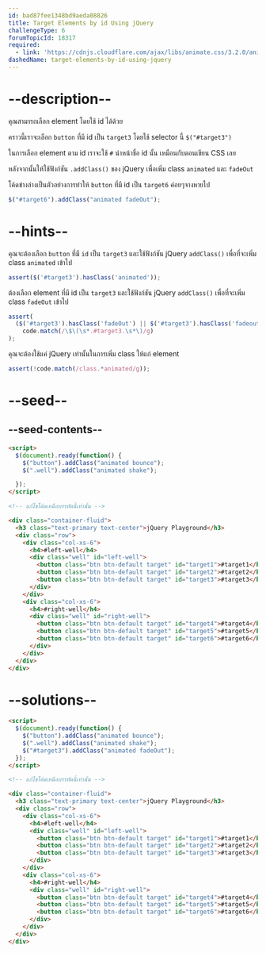 ```yaml
---
id: bad87fee1348bd9aeda08826
title: Target Elements by id Using jQuery
challengeType: 6
forumTopicId: 18317
required:
  - link: 'https://cdnjs.cloudflare.com/ajax/libs/animate.css/3.2.0/animate.css'
dashedName: target-elements-by-id-using-jquery
---
```


# --description--

คุณสามารถเลือก element โดยใช้ id ได้ด้วย

คราวนี้เราจะเลือก `button` ที่มี id เป็น `target3` โดยใช้ selector นี้ `$("#target3")`

ในการเลือก element ตาม id เราจะใช้ `#` นำหน้าชื่อ id นั้น เหมือนกับตอนเขียน CSS เลย

หลังจากนั้นให้ใช้ฟังก์ชัน `.addClass()` ของ jQuery เพื่อเพิ่ม class `animated` และ `fadeOut`

โค้ดข่างล่างเป็นตัวอย่างการทำให้ `button` ที่มี id เป็น `target6` ค่อยๆจางหายไป

```js
$("#target6").addClass("animated fadeOut");
```

# --hints--

คุณจะต้องเลือก `button` ที่มี `id` เป็น `target3` และใช้ฟังก์ชัน jQuery `addClass()` เพื่อที่จะเพิ่ม class `animated` เข้าไป

```js
assert($('#target3').hasClass('animated'));
```

ต้องเลือก element ที่มี id เป็น `target3` และใช้ฟังก์ชัน jQuery `addClass()` เพื่อที่จะเพิ่ม class `fadeOut` เข้าไป

```js
assert(
  ($('#target3').hasClass('fadeOut') || $('#target3').hasClass('fadeout')) &&
    code.match(/\$\(\s*.#target3.\s*\)/g)
);
```

คุณจะต้องใช้แค่ jQuery เท่านั้นในการเพิ่ม class ให้แก่ element

```js
assert(!code.match(/class.*animated/g));
```

# --seed--

## --seed-contents--

```html
<script>
  $(document).ready(function() {
    $("button").addClass("animated bounce");
    $(".well").addClass("animated shake");

  });
</script>

<!-- แก้ไขโค้ดเหนือบรรทัดนี้เท่านั้น -->

<div class="container-fluid">
  <h3 class="text-primary text-center">jQuery Playground</h3>
  <div class="row">
    <div class="col-xs-6">
      <h4>#left-well</h4>
      <div class="well" id="left-well">
        <button class="btn btn-default target" id="target1">#target1</button>
        <button class="btn btn-default target" id="target2">#target2</button>
        <button class="btn btn-default target" id="target3">#target3</button>
      </div>
    </div>
    <div class="col-xs-6">
      <h4>#right-well</h4>
      <div class="well" id="right-well">
        <button class="btn btn-default target" id="target4">#target4</button>
        <button class="btn btn-default target" id="target5">#target5</button>
        <button class="btn btn-default target" id="target6">#target6</button>
      </div>
    </div>
  </div>
</div>
```

# --solutions--

```html
<script>
  $(document).ready(function() {
    $("button").addClass("animated bounce");
    $(".well").addClass("animated shake");
    $("#target3").addClass("animated fadeOut");
  });
</script>

<!-- แก้ไขโค้ดเหนือบรรทัดนี้เท่านั้น -->

<div class="container-fluid">
  <h3 class="text-primary text-center">jQuery Playground</h3>
  <div class="row">
    <div class="col-xs-6">
      <h4>#left-well</h4>
      <div class="well" id="left-well">
        <button class="btn btn-default target" id="target1">#target1</button>
        <button class="btn btn-default target" id="target2">#target2</button>
        <button class="btn btn-default target" id="target3">#target3</button>
      </div>
    </div>
    <div class="col-xs-6">
      <h4>#right-well</h4>
      <div class="well" id="right-well">
        <button class="btn btn-default target" id="target4">#target4</button>
        <button class="btn btn-default target" id="target5">#target5</button>
        <button class="btn btn-default target" id="target6">#target6</button>
      </div>
    </div>
  </div>
</div>
```

